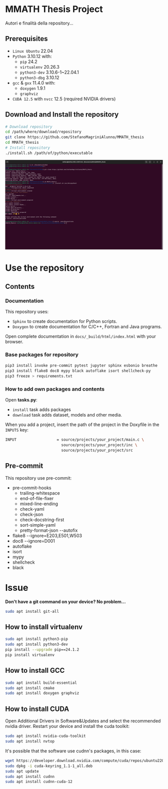 # MMATH Thesis Project

Autori e finalità della repository...

## Prerequisites
- `Linux Ubuntu` 22.04
- `Python` 3.10.12 with:
  - `pip` 24.2
  - `virtualenv` 20.26.3
  - `python3-dev` 3.10.6-1~22.04.1
  - `python3-dbg` 3.10.12
- `gcc` & `gxx` 11.4.0 with:
  - `doxygen` 1.9.1
  - `graphviz`
- `CUDA 12.5` with `nvcc` 12.5 (required NVIDIA drivers)

## Download and Install the repository
```bash
# Download repository
cd /path/where/download/repository
git clone https://github.com/StefanoMagriniAlunno/MMATH_thesis
cd MMATH_thesis
# Install repository
./install.sh /path/of/python/executable
```

![Example_install_screen](assets/install_screen.png "Example of installation")

# Use the repository

## Contents
### Documentation
This repository uses:
- `Sphinx` to create documentation for Python scripts.
- `Doxygen` to create documentation for C/C++, Fortran and Java programs.

Open complete documentation in `docs/_build/html/index.html` with your browser.
### Base packages for repository
```bash
pip3 install invoke pre-commit pytest jupyter sphinx esbonio breathe
pip3 install flake8 doc8 mypy black autoflake isort shellcheck-py
pip3 freeze > requirements.txt
```
### How to add own packages and contents
Open **tasks.py**:
- `install` task adds packages
- `download` task adds dataset, models and other media.

When you add a project, insert the path of the project in the Doxyfile in the `INPUTS` key:
```bash
INPUT                  = source/projects/your_project/main.c \
                         source/projects/your_project/inc \
                         source/projects/your_project/src
```

## Pre-commit

This repository use pre-commit:
- pre-commit-hooks
  - trailing-whitespace
  - end-of-file-fixer
  - mixed-line-ending
  - check-yaml
  - check-json
  - check-docstring-first
  - sort-simple-yaml
  - pretty-format-json --autofix
- flake8 --ignore=E203,E501,W503
- doc8 --ignore=D001
- autoflake
- isort
- mypy
- shellcheck
- black

# Issue

**Don't have a git command on your device? No problem...**
```bash
sudo apt install git-all
```

## How to install virtualenv
```bash
sudo apt install python3-pip
sudo apt install python3-dev
pip install --upgrade pip==24.1.2
pip install virtualenv
```
## How to install GCC
```bash
sudo apt install build-essential
sudo apt install cmake
sudo apt install doxygen graphviz
```
## How to install CUDA
Open Additional Drivers in Software&Updates and select the recommended nvidia driver.
Restart your device and install the cuda toolkit:
```bash
sudo apt install nvidia-cuda-toolkit
sudo apt install nvtop
```
It's possible that the software use cudnn's packages, in this case:
```bash
wget https://developer.download.nvidia.com/compute/cuda/repos/ubuntu2204/x86_64/cuda-keyring_1.1-1_all.deb
sudo dpkg -i cuda-keyring_1.1-1_all.deb
sudo apt update
sudo apt install cudnn
sudo apt install cudnn-cuda-12
```
